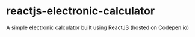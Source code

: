 # reactjs-electronic-calculator
A simple electronic calculator built using ReactJS (hosted on Codepen.io)
